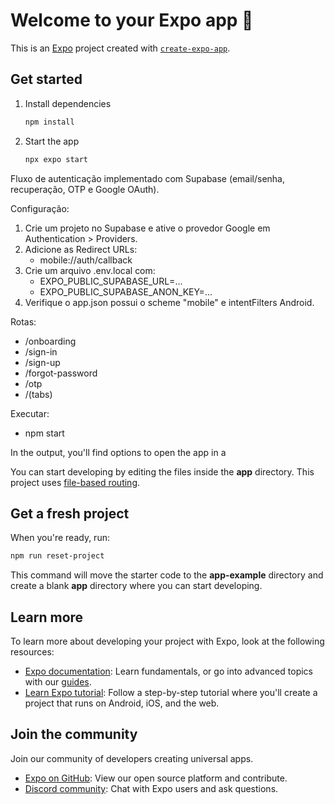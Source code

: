 # Welcome to your Expo app 👋

This is an [Expo](https://expo.dev) project created with [`create-expo-app`](https://www.npmjs.com/package/create-expo-app).

## Get started

1. Install dependencies

   ```bash
   npm install
   ```

2. Start the app

   ```bash
   npx expo start
   ```

Fluxo de autenticação implementado com Supabase (email/senha, recuperação, OTP e Google OAuth).

Configuração:

1. Crie um projeto no Supabase e ative o provedor Google em Authentication > Providers.
2. Adicione as Redirect URLs:
   - mobile://auth/callback
3. Crie um arquivo .env.local com:
   - EXPO_PUBLIC_SUPABASE_URL=...
   - EXPO_PUBLIC_SUPABASE_ANON_KEY=...
4. Verifique o app.json possui o scheme "mobile" e intentFilters Android.

Rotas:

- /onboarding
- /sign-in
- /sign-up
- /forgot-password
- /otp
- /(tabs)

Executar:

- npm start

In the output, you'll find options to open the app in a

You can start developing by editing the files inside the **app** directory. This project uses [file-based routing](https://docs.expo.dev/router/introduction).

## Get a fresh project

When you're ready, run:

```bash
npm run reset-project
```

This command will move the starter code to the **app-example** directory and create a blank **app** directory where you can start developing.

## Learn more

To learn more about developing your project with Expo, look at the following resources:

- [Expo documentation](https://docs.expo.dev/): Learn fundamentals, or go into advanced topics with our [guides](https://docs.expo.dev/guides).
- [Learn Expo tutorial](https://docs.expo.dev/tutorial/introduction/): Follow a step-by-step tutorial where you'll create a project that runs on Android, iOS, and the web.

## Join the community

Join our community of developers creating universal apps.

- [Expo on GitHub](https://github.com/expo/expo): View our open source platform and contribute.
- [Discord community](https://chat.expo.dev): Chat with Expo users and ask questions.
